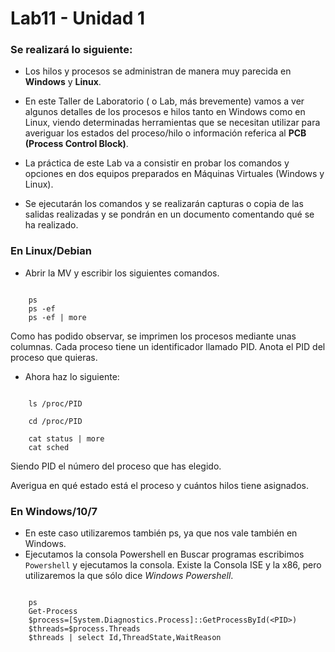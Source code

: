# Lab11 - Unidad 1

### Se realizará lo siguiente:

* Los hilos y procesos se administran de manera muy parecida en **Windows** y **Linux**.

* En este Taller de Laboratorio ( o Lab, más brevemente) vamos a ver algunos detalles de los procesos e hilos tanto en Windows como en Linux, viendo determinadas herramientas que se necesitan utilizar para averiguar los estados del proceso/hilo o información referica al **PCB (Process Control Block)**. 
* La práctica de este Lab va a consistir en probar los comandos y opciones en dos equipos preparados en Máquinas Virtuales (Windows y Linux). 

* Se ejecutarán los comandos y se realizarán capturas o copia de las salidas realizadas y se pondrán en un documento comentando qué se ha realizado.

### En Linux/Debian

* Abrir la MV y escribir los siguientes comandos. 

```

	ps 
	ps -ef
    ps -ef | more

```

Como has podido observar, se imprimen los procesos mediante unas columnas. Cada proceso tiene un identificador llamado PID. Anota el PID del proceso que quieras.

* Ahora haz lo siguiente:

```

 	ls /proc/PID

    cd /proc/PID

    cat status | more
    cat sched

```

Siendo PID el número del proceso que has elegido.

Averigua en qué estado está el proceso y cuántos hilos tiene asignados.

### En Windows/10/7

* En este caso utilizaremos también ps, ya que nos vale también en Windows.
* Ejecutamos la consola Powershell en Buscar programas escribimos ```Powershell``` y ejecutamos la consola. Existe la Consola ISE y la x86, pero utilizaremos la que sólo dice *Windows Powershell*.

```

	ps
	Get-Process
	$process=[System.Diagnostics.Process]::GetProcessById(<PID>)
	$threads=$process.Threads
	$threads | select Id,ThreadState,WaitReason
```
